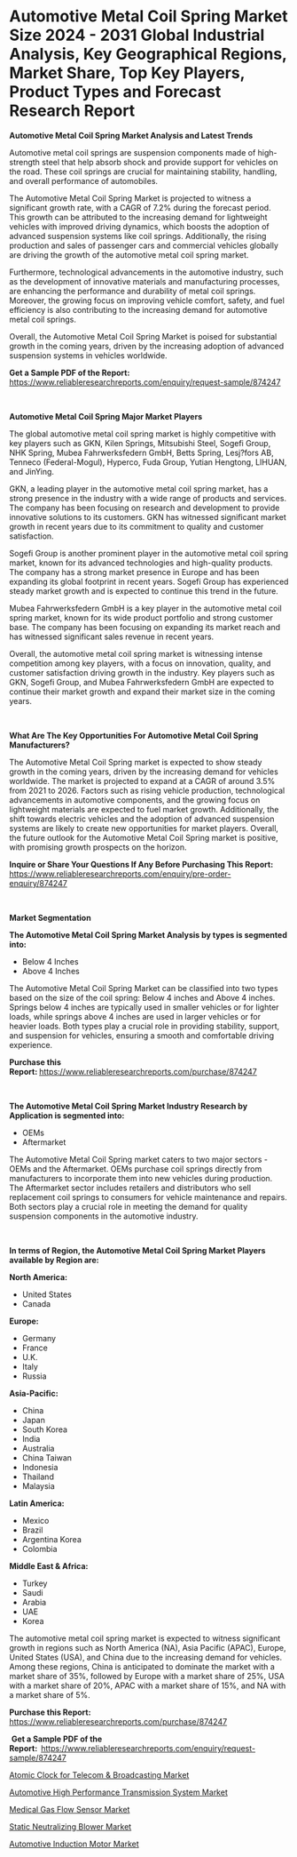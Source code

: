 <p><h1>Automotive Metal Coil Spring Market Size 2024 - 2031 Global Industrial Analysis, Key Geographical Regions, Market Share, Top Key Players, Product Types and Forecast Research Report</h1></p><p><strong>Automotive Metal Coil Spring Market Analysis and Latest Trends</strong></p>
<p><p>Automotive metal coil springs are suspension components made of high-strength steel that help absorb shock and provide support for vehicles on the road. These coil springs are crucial for maintaining stability, handling, and overall performance of automobiles.</p><p>The Automotive Metal Coil Spring Market is projected to witness a significant growth rate, with a CAGR of 7.2% during the forecast period. This growth can be attributed to the increasing demand for lightweight vehicles with improved driving dynamics, which boosts the adoption of advanced suspension systems like coil springs. Additionally, the rising production and sales of passenger cars and commercial vehicles globally are driving the growth of the automotive metal coil spring market.</p><p>Furthermore, technological advancements in the automotive industry, such as the development of innovative materials and manufacturing processes, are enhancing the performance and durability of metal coil springs. Moreover, the growing focus on improving vehicle comfort, safety, and fuel efficiency is also contributing to the increasing demand for automotive metal coil springs.</p><p>Overall, the Automotive Metal Coil Spring Market is poised for substantial growth in the coming years, driven by the increasing adoption of advanced suspension systems in vehicles worldwide.</p></p>
<p><strong>Get a Sample PDF of the Report:&nbsp;</strong> <a href="https://www.reliableresearchreports.com/enquiry/request-sample/874247">https://www.reliableresearchreports.com/enquiry/request-sample/874247</a></p>
<p>&nbsp;</p>
<p><strong>Automotive Metal Coil Spring Major Market Players</strong></p>
<p><p>The global automotive metal coil spring market is highly competitive with key players such as GKN, Kilen Springs, Mitsubishi Steel, Sogefi Group, NHK Spring, Mubea Fahrwerksfedern GmbH, Betts Spring, Lesj?fors AB, Tenneco (Federal-Mogul), Hyperco, Fuda Group, Yutian Hengtong, LIHUAN, and JinYing.</p><p>GKN, a leading player in the automotive metal coil spring market, has a strong presence in the industry with a wide range of products and services. The company has been focusing on research and development to provide innovative solutions to its customers. GKN has witnessed significant market growth in recent years due to its commitment to quality and customer satisfaction.</p><p>Sogefi Group is another prominent player in the automotive metal coil spring market, known for its advanced technologies and high-quality products. The company has a strong market presence in Europe and has been expanding its global footprint in recent years. Sogefi Group has experienced steady market growth and is expected to continue this trend in the future.</p><p>Mubea Fahrwerksfedern GmbH is a key player in the automotive metal coil spring market, known for its wide product portfolio and strong customer base. The company has been focusing on expanding its market reach and has witnessed significant sales revenue in recent years.</p><p>Overall, the automotive metal coil spring market is witnessing intense competition among key players, with a focus on innovation, quality, and customer satisfaction driving growth in the industry. Key players such as GKN, Sogefi Group, and Mubea Fahrwerksfedern GmbH are expected to continue their market growth and expand their market size in the coming years.</p></p>
<p>&nbsp;</p>
<p><strong>What Are The Key Opportunities For Automotive Metal Coil Spring Manufacturers?</strong></p>
<p><p>The Automotive Metal Coil Spring market is expected to show steady growth in the coming years, driven by the increasing demand for vehicles worldwide. The market is projected to expand at a CAGR of around 3.5% from 2021 to 2026. Factors such as rising vehicle production, technological advancements in automotive components, and the growing focus on lightweight materials are expected to fuel market growth. Additionally, the shift towards electric vehicles and the adoption of advanced suspension systems are likely to create new opportunities for market players. Overall, the future outlook for the Automotive Metal Coil Spring market is positive, with promising growth prospects on the horizon.</p></p>
<p><strong>Inquire or Share Your Questions If Any Before Purchasing This Report:</strong> <a href="https://www.reliableresearchreports.com/enquiry/pre-order-enquiry/874247">https://www.reliableresearchreports.com/enquiry/pre-order-enquiry/874247</a></p>
<p>&nbsp;</p>
<p><strong>Market Segmentation</strong></p>
<p><strong>The Automotive Metal Coil Spring Market Analysis by types is segmented into:</strong></p>
<p><ul><li>Below 4 Inches</li><li>Above 4 Inches</li></ul></p>
<p><p>The Automotive Metal Coil Spring Market can be classified into two types based on the size of the coil spring: Below 4 inches and Above 4 inches. Springs below 4 inches are typically used in smaller vehicles or for lighter loads, while springs above 4 inches are used in larger vehicles or for heavier loads. Both types play a crucial role in providing stability, support, and suspension for vehicles, ensuring a smooth and comfortable driving experience.</p></p>
<p><strong>Purchase this Report:&nbsp;</strong><a href="https://www.reliableresearchreports.com/purchase/874247">https://www.reliableresearchreports.com/purchase/874247</a></p>
<p>&nbsp;</p>
<p><strong>The Automotive Metal Coil Spring Market Industry Research by Application is segmented into:</strong></p>
<p><ul><li>OEMs</li><li>Aftermarket</li></ul></p>
<p><p>The Automotive Metal Coil Spring market caters to two major sectors - OEMs and the Aftermarket. OEMs purchase coil springs directly from manufacturers to incorporate them into new vehicles during production. The Aftermarket sector includes retailers and distributors who sell replacement coil springs to consumers for vehicle maintenance and repairs. Both sectors play a crucial role in meeting the demand for quality suspension components in the automotive industry.</p></p>
<p>&nbsp;</p>
<p><strong>In terms of Region, the Automotive Metal Coil Spring Market Players available by Region are:</strong></p>
<p>
    <p> <strong> North America: </strong>
        <ul>
            <li>United States</li>
            <li>Canada</li>
        </ul>
        </p> 
    <p> <strong> Europe: </strong>
        <ul>
            <li>Germany</li>
            <li>France</li>
            <li>U.K.</li>
            <li>Italy</li>
            <li>Russia</li>
        </ul>
        </p> 
    <p> <strong> Asia-Pacific: </strong>
        <ul>
            <li>China</li>
            <li>Japan</li>
            <li>South Korea</li>
            <li>India</li>
            <li>Australia</li>
            <li>China Taiwan</li>
            <li>Indonesia</li>
            <li>Thailand</li>
            <li>Malaysia</li>
        </ul>
        </p> 
    <p> <strong> Latin America: </strong>
        <ul>
            <li>Mexico</li>
            <li>Brazil</li>
            <li>Argentina Korea</li>
            <li>Colombia</li>
        </ul>
        </p> 
    <p> <strong> Middle East & Africa: </strong>
        <ul>
            <li>Turkey</li>
            <li>Saudi</li>
            <li>Arabia</li>
            <li>UAE</li>
            <li>Korea</li>
        </ul>
    </p>
    </p>
<p><p>The automotive metal coil spring market is expected to witness significant growth in regions such as North America (NA), Asia Pacific (APAC), Europe, United States (USA), and China due to the increasing demand for vehicles. Among these regions, China is anticipated to dominate the market with a market share of 35%, followed by Europe with a market share of 25%, USA with a market share of 20%, APAC with a market share of 15%, and NA with a market share of 5%.</p></p>
<p><strong>Purchase this Report: </strong><a href="https://www.reliableresearchreports.com/purchase/874247">https://www.reliableresearchreports.com/purchase/874247</a></p>
<p>&nbsp;<strong>Get a Sample PDF of the Report:&nbsp;&nbsp;</strong><a href="https://www.reliableresearchreports.com/enquiry/request-sample/874247">https://www.reliableresearchreports.com/enquiry/request-sample/874247</a></p>
<p><strong></strong></p>
<p><p><a href="https://view.publitas.com/reportprime-1/atomic-clock-for-telecom-broadcasting-market-size-growth-outlook-from-2024-to-2031-projecting-at-markets-trends-analysis-by-application-regional-outlook-and-revenue/">Atomic Clock for Telecom & Broadcasting Market</a></p><p><a href="https://github.com/josesg55/Market-Research-Report-List-1/blob/main/automotive-high-performance-transmission-system-market.md">Automotive High Performance Transmission System Market</a></p><p><a href="https://carnation-joke-41f.notion.site/Medical-Gas-Flow-Sensor-Market-Size-Reflecting-a-Forecast-Till-2031-Market-By-Type-By-Application--64287fdb17264175b0aed745621a5d00">Medical Gas Flow Sensor Market</a></p><p><a href="https://adventurous-uranium-ef9.notion.site/Static-Neutralizing-Blower-Market-Analysis-and-Market-Size-Global-Industry-Overview-Market-Segment-18a185a05dcb490cabac241883d14290">Static Neutralizing Blower Market</a></p><p><a href="https://github.com/mancsybtousav/Market-Research-Report-List-1/blob/main/automotive-induction-motor-market.md">Automotive Induction Motor Market</a></p></p>